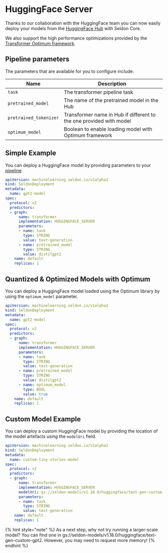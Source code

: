 # HuggingFace Server

Thanks to our collaboration with the HuggingFace team you can now easily deploy your models from the [HuggingFace Hub](https://huggingface.co/models) with Seldon Core.

We also support the high performance optimizations provided by the [Transformer Optimum framework](https://huggingface.co/docs/optimum/index).

## Pipeline parameters

The parameters that are available for you to configure include:

| Name                   | Description                                                         |
|------------------------|---------------------------------------------------------------------|
| `task`                 | The transformer pipeline task                                       |
| `pretrained_model`     | The name of the pretrained model in the Hub                         |
| `pretrained_tokenizer` | Transformer name in Hub if different to the one provided with model |
| `optimum_model`        | Boolean to enable loading model with Optimum framework              |

## Simple Example

You can deploy a HuggingFace model by providing parameters to your [pipeline](https://huggingface.co/docs/transformers/main_classes/pipelines).

```yaml
apiVersion: machinelearning.seldon.io/v1alpha2
kind: SeldonDeployment
metadata:
  name: gpt2-model
spec:
  protocol: v2
  predictors:
  - graph:
      name: transformer
      implementation: HUGGINGFACE_SERVER
      parameters:
      - name: task
        type: STRING
        value: text-generation
      - name: pretrained_model
        type: STRING
        value: distilgpt2
    name: default
    replicas: 1
```

## Quantized & Optimized Models with Optimum

You can deploy a HuggingFace model loaded using the Optimum library by using the `optimum_model` parameter.

```yaml
apiVersion: machinelearning.seldon.io/v1alpha2
kind: SeldonDeployment
metadata:
  name: gpt2-model
spec:
  protocol: v2
  predictors:
  - graph:
      name: transformer
      implementation: HUGGINGFACE_SERVER
      parameters:
      - name: task
        type: STRING
        value: text-generation
      - name: pretrained_model
        type: STRING
        value: distilgpt2
      - name: optimum_model
        type: BOOL
        value: true
    name: default
    replicas: 1
```

## Custom Model Example

You can deploy a custom HuggingFace model by providing the location of the model artefacts using the `modelUri` field.

```yaml
apiVersion: machinelearning.seldon.io/v1alpha2
kind: SeldonDeployment
metadata:
  name: custom-tiny-stories-model
spec:
  protocol: v2
  predictors:
  - graph:
      name: transformer
      implementation: HUGGINGFACE_SERVER
      modelUri: gs://seldon-models/v1.18.0/huggingface/text-gen-custom-tiny-stories
      parameters:
      - name: task
        type: STRING
        value: text-generation
    name: default
    replicas: 1
```

{% hint style="note" %}
As a next step, why not try running a larger-scale model? You can find one in gs://seldon-models/v1.18.0/huggingface/text-gen-custom-gpt2. However, you may need to request more memory!
{% endhint %}
